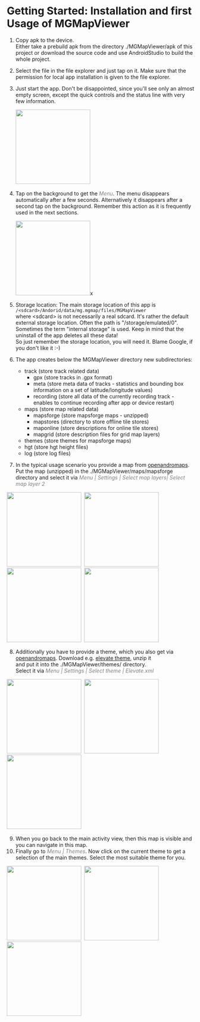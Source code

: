 # Getting Started: Installation and first Usage of MGMapViewer

1. Copy apk to the device.<br/>
Either take a prebuild apk from the directory ./MGMapViewer/apk of this project or download the source code 
and use AndroidStudio to build the whole project.
2. Select the file in the file explorer and just tap on it.
Make sure that the permission for local app installation is given to the file explorer.
3. Just start the app.
Don't be disappointed, since you'll see only an almost empty screen, 
except the quick controls and the status line with very few information.

   <img src="./background.png" width="200" />&nbsp;

4. Tap on the background to get the <span style="color:gray">*Menu*</span>. The menu disappears automatically after a few seconds.
Alternatively it disappears after a second tap on the background. Remember this action as it is frequently used in the next sections.

   <img src="./Menu.png" width="200" />x&nbsp;

5. Storage location: The main storage location of this app is  
  `/<sdcard>/Andorid/data/mg.mgmap/files/MGMapViewer`  
  where \<sdcard> is not necessarily a real sdcard. It's rather the default external storage location. Often the path is "/storage/emulated/0".
  Sometimes the term "internal storage" is used. Keep in mind 
  that the uninstall of the app deletes all these data!  
  So just remember the storage location, you will need it. Blame Google, if you don't like it :-) 

6. The app creates below the MGMapViewer directory new subdirectories:
    - track (store track related data)
      - gpx (store tracks in .gpx format)
      - meta (store meta data of tracks - statistics and bounding box information on a set of latitude/longitude values)
      - recording (store all data of the currently recording track - enables to continue recording after app or device restart)
    - maps (store map related data)
      - mapsforge (store mapsforge maps - unzipped)
      - mapstores (directory to store offline tile stores)
      - maponline (store descriptions for online tile stores)
      - mapgrid (store description files for grid map layers)
    - themes (store themes for mapsforge maps)
    - hgt (store hgt height files)
    - log (store log files)
7. In the typical usage scenario you provide a map from [openandromaps](https://www.openandromaps.org/). 
   Put the map (unzipped) in the ./MGMapViewer/maps/mapsforge directory and select it via
   <span style="color:gray">*Menu | Settings | Select map layers| Select map layer 2*</span>

<img src="./Menu_Settings.png" width="200" />&nbsp;
<img src="./settings_select_map_layers.png" width="200" />&nbsp;
<img src="./select_map_layers_2.png" width="200" />&nbsp;
<img src="./selectMap2.png" width="200" />

8. Additionally you have to provide a theme, which you also get via [openandromaps](https://www.openandromaps.org/). 
   Download e.g. [elevate theme](https://www.openandromaps.org/wp-content/users/tobias/Elevate.zip), unzip it <br/> and 
   put it into the ./MGMapViewer/themes/ directory.  
   Select it via <span style="color:gray">*Menu | Settings | Select theme | Elevate.xml*</span>

<img src="./Menu_Settings.png" width="200" />&nbsp;
<img src="./settings_select_theme.png" width="200" />&nbsp;
<img src="./settings_theme.png" width="200" />&nbsp;

9. When you go back to the main activity view, then this map is visible and you can navigate in this map.
10. Finally go to <span style="color:gray">*Menu | Themes*</span>. Now click on the current theme to get a 
   selection of the main themes. Select the most suitable theme for you. 
   
<img src="./Menu_Themes.png" width="200" />&nbsp;
<img src="./themes.png" width="200" />&nbsp;
<img src="./themes2.png" width="200" />&nbsp;
 


  